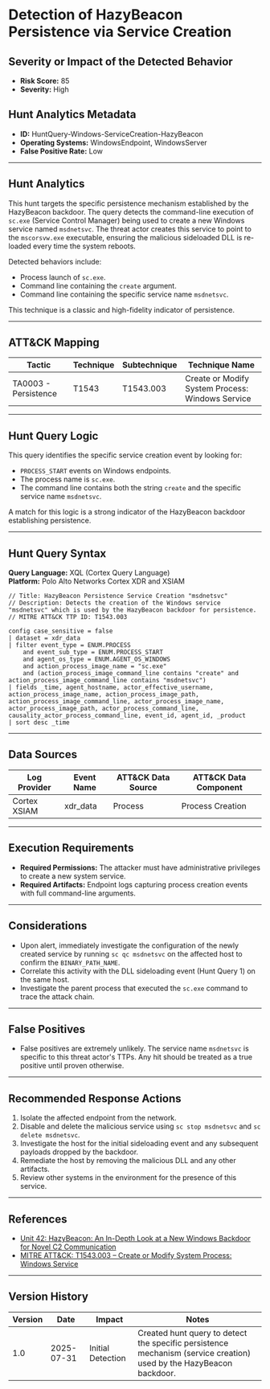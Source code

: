 
# Detection of HazyBeacon Persistence via Service Creation

## Severity or Impact of the Detected Behavior
- **Risk Score:** 85
- **Severity:** High

## Hunt Analytics Metadata

- **ID:** HuntQuery-Windows-ServiceCreation-HazyBeacon
- **Operating Systems:** WindowsEndpoint, WindowsServer
- **False Positive Rate:** Low

---

## Hunt Analytics

This hunt targets the specific persistence mechanism established by the HazyBeacon backdoor. The query detects the command-line execution of `sc.exe` (Service Control Manager) being used to create a new Windows service named `msdnetsvc`. The threat actor creates this service to point to the `mscorsvw.exe` executable, ensuring the malicious sideloaded DLL is re-loaded every time the system reboots.

Detected behaviors include:
- Process launch of `sc.exe`.
- Command line containing the `create` argument.
- Command line containing the specific service name `msdnetsvc`.

This technique is a classic and high-fidelity indicator of persistence.

---

## ATT&CK Mapping

| Tactic                        | Technique   | Subtechnique | Technique Name                                 |
|-------------------------------|-------------|--------------|------------------------------------------------|
| TA0003 - Persistence          | T1543       | T1543.003    | Create or Modify System Process: Windows Service |

---

## Hunt Query Logic

This query identifies the specific service creation event by looking for:

- `PROCESS_START` events on Windows endpoints.
- The process name is `sc.exe`.
- The command line contains both the string `create` and the specific service name `msdnetsvc`.

A match for this logic is a strong indicator of the HazyBeacon backdoor establishing persistence.

---

## Hunt Query Syntax

**Query Language:** XQL (Cortex Query Language)  
**Platform:** Polo Alto Networks Cortex XDR and XSIAM

```xql
// Title: HazyBeacon Persistence Service Creation "msdnetsvc"
// Description: Detects the creation of the Windows service "msdnetsvc" which is used by the HazyBeacon backdoor for persistence.
// MITRE ATT&CK TTP ID: T1543.003

config case_sensitive = false 
| dataset = xdr_data 
| filter event_type = ENUM.PROCESS 
    and event_sub_type = ENUM.PROCESS_START 
    and agent_os_type = ENUM.AGENT_OS_WINDOWS
    and action_process_image_name = "sc.exe"
    and (action_process_image_command_line contains "create" and action_process_image_command_line contains "msdnetsvc")
| fields _time, agent_hostname, actor_effective_username, action_process_image_name, action_process_image_path, action_process_image_command_line, actor_process_image_name, actor_process_image_path, actor_process_command_line, causality_actor_process_command_line, event_id, agent_id, _product
| sort desc _time 
```

---

## Data Sources

| Log Provider | Event Name       | ATT&CK Data Source  | ATT&CK Data Component  |
|--------------|------------------|---------------------|------------------------|
| Cortex XSIAM | xdr_data         | Process             | Process Creation       |

---

## Execution Requirements

- **Required Permissions:** The attacker must have administrative privileges to create a new system service.
- **Required Artifacts:** Endpoint logs capturing process creation events with full command-line arguments.

---

## Considerations

- Upon alert, immediately investigate the configuration of the newly created service by running `sc qc msdnetsvc` on the affected host to confirm the `BINARY_PATH_NAME`.
- Correlate this activity with the DLL sideloading event (Hunt Query 1) on the same host.
- Investigate the parent process that executed the `sc.exe` command to trace the attack chain.

---

## False Positives

- False positives are extremely unlikely. The service name `msdnetsvc` is specific to this threat actor's TTPs. Any hit should be treated as a true positive until proven otherwise.

---

## Recommended Response Actions

1.  Isolate the affected endpoint from the network.
2.  Disable and delete the malicious service using `sc stop msdnetsvc` and `sc delete msdnetsvc`.
3.  Investigate the host for the initial sideloading event and any subsequent payloads dropped by the backdoor.
4.  Remediate the host by removing the malicious DLL and any other artifacts.
5.  Review other systems in the environment for the presence of this service.

---

## References

- [Unit 42: HazyBeacon: An In-Depth Look at a New Windows Backdoor for Novel C2 Communication](https://unit42.paloaltonetworks.com/windows-backdoor-for-novel-c2-communication/)
- [MITRE ATT&CK: T1543.003 – Create or Modify System Process: Windows Service](https://attack.mitre.org/techniques/T1543/003/)

---

## Version History

| Version | Date       | Impact            | Notes                                                                                      |
|---------|------------|-------------------|--------------------------------------------------------------------------------------------|
| 1.0     | 2025-07-31 | Initial Detection | Created hunt query to detect the specific persistence mechanism (service creation) used by the HazyBeacon backdoor. |

